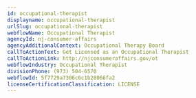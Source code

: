 ```yaml
---
id: occupational-therapist
displayname: occupational-therapist
urlSlug: occupational-therapist
webflowName: Occupational Therapist
agencyId: nj-consumer-affairs
agencyAdditionalContext: Occupational Therapy Board
callToActionText: Get Licensed as an Occupational Therapist
callToActionLink: http://njconsumeraffairs.gov/ot
webflowIndustry: Occupational Therapist
divisionPhone: (973) 504-6570
webflowId: 5f7729a7306c6c1b28066fa2
licenseCertificationClassification: LICENSE
---
```


